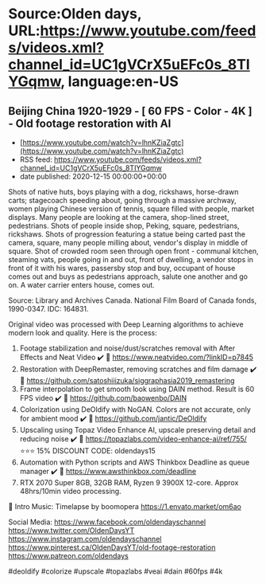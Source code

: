 # Source:Olden days, URL:https://www.youtube.com/feeds/videos.xml?channel_id=UC1gVCrX5uEFc0s_8TIYGqmw, language:en-US

## Beijing China 1920-1929 - [ 60 FPS - Color - 4K ] - Old footage restoration with AI
 - [https://www.youtube.com/watch?v=lhnKZiaZgtc](https://www.youtube.com/watch?v=lhnKZiaZgtc)
 - RSS feed: https://www.youtube.com/feeds/videos.xml?channel_id=UC1gVCrX5uEFc0s_8TIYGqmw
 - date published: 2020-12-15 00:00:00+00:00

Shots of native huts, boys playing with a dog, rickshaws, horse-drawn carts; stagecoach speeding about, going through a massive archway, women playing Chinese version of tennis, square filled with people, market displays.  Many people are looking at the camera, shop-lined street, pedestrians.  Shots of people inside shop, Peking, square, pedestrians, rickshaws.  Shots of progression featuring a statue being carted past the camera, square, many people milling about, vendor's display in middle of square.  Shot of crowded room seen through open front - communal kitchen, steaming vats, people going in and out, front of dwelling, a vendor stops in front of it with his wares, passersby stop and buy, occupant of house comes out and buys as pedestrians approach, salute one another and go on.  A water carrier enters house, comes out.

Source: Library and Archives Canada. National Film Board of Canada fonds, 1990-0347. IDC: 164831.

Original video was processed with Deep Learning algorithms to achieve modern look and quality. Here is the process:

1. Footage stabilization and noise/dust/scratches removal with After Effects and Neat Video ✔️
🔗 https://www.neatvideo.com/?linkID=p7845
2. Restoration with DeepRemaster, removing scratches and film damage ✔️
🔗 https://github.com/satoshiiizuka/siggraphasia2019_remastering
3. Frame interpolation to get smooth look using DAIN method. Result is 60 FPS video ✔️
🔗 https://github.com/baowenbo/DAIN
4. Colorization using DeOldify with NoGAN. Colors are not accurate, only for ambient mood ✔️
🔗 https://github.com/jantic/DeOldify
5. Upscaling using Topaz Video Enhance AI, upscale preserving detail and reducing noise ✔️
🔗 https://topazlabs.com/video-enhance-ai/ref/755/
⭐⭐⭐ 15% DISCOUNT CODE: oldendays15
6. Automation with Python scripts and AWS Thinkbox Deadline as queue manager ✔️
🔗 https://www.awsthinkbox.com/deadline
7. RTX 2070 Super 8GB, 32GB RAM, Ryzen 9 3900X 12-core. Approx 48hrs/10min video processing.

🎵 Intro Music:
Timelapse by boomopera
https://1.envato.market/om6ao

Social Media:
https://www.facebook.com/oldendayschannel
https://www.twitter.com/OldenDaysYT
https://www.instagram.com/oldendayschannel
https://www.pinterest.ca/OldenDaysYT/old-footage-restoration
https://www.patreon.com/oldendays

#deoldify #colorize #upscale #topazlabs #veai #dain #60fps #4k

